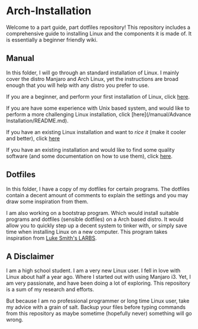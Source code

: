 # Arch-Installation

Welcome to a part guide, part dotfiles repository! This repository includes a comprehensive guide to installing Linux and the components it is made of. It is essentially a beginner friendly wiki.
  
## Manual
In this folder, I will go through an standard installation of Linux. I mainly cover the distro Manjaro and Arch Linux, yet the instructions are broad enough that you will help with any distro you prefer to use.
  
If you are a beginner, and perform your first installation of Linux, click [here](./manual/Installation/README.md).
  
If you are have some experience with Unix based system, and would like to perform a more challenging Linux installation, click [here](/manual/Advance Installation/README.md).
  
If you have an existing Linux installation and want to _rice it_ (make it cooler and better), click [here](./manual/Ricing/README.md)
  
If you have an existing installation and would like to find some quality software (and some documentation on how to use them), click [here](./manual/Tools/README.md).

## Dotfiles
In this folder, I have a copy of my dotfiles for certain programs. The dotfiles
contain a decent amount of comments to explain the settings and you may draw
some inspiration from them.
  
I am also working on a bootstrap program. Which would install suitable programs and dotfiles (sensible dotfiles) on a Arch based distro. It would allow you to quickly step up a decent system to tinker with, or simply save time when installing Linux on a new computer. This program takes inspiration from [Luke Smith's LARBS](https://github.com/LukeSmithxyz/LARBS).

## A Disclaimer
I am a high school student. I am a very new Linux user. I fell in love with Linux about half a year ago. Where I started out with using Manjaro i3. Yet, I am very passionate, and have been doing a lot of exploring. This repository is a sum of my research and efforts.
  
But because I am no professional programmer or long time Linux user, take my advice with a grain of salt. Backup your files before typing commands from this repository as maybe sometime (hopefully never) something will go wrong.

